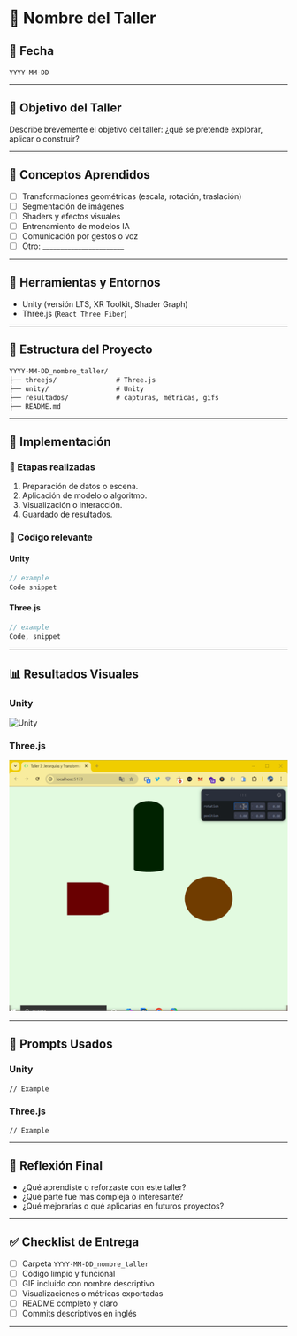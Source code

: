 # 🧪 Nombre del Taller

## 📅 Fecha
`YYYY-MM-DD`

---

## 🎯 Objetivo del Taller

Describe brevemente el objetivo del taller: ¿qué se pretende explorar, aplicar o construir?

---

## 🧠 Conceptos Aprendidos

- [ ] Transformaciones geométricas (escala, rotación, traslación)
- [ ] Segmentación de imágenes
- [ ] Shaders y efectos visuales
- [ ] Entrenamiento de modelos IA
- [ ] Comunicación por gestos o voz
- [ ] Otro: _______________________

---

## 🔧 Herramientas y Entornos

- Unity (versión LTS, XR Toolkit, Shader Graph)
- Three.js (`React Three Fiber`)

---

## 📁 Estructura del Proyecto

```
YYYY-MM-DD_nombre_taller/
├── threejs/               # Three.js
├── unity/                 # Unity
├── resultados/            # capturas, métricas, gifs
├── README.md
```

---

## 🧪 Implementación


### 🔹 Etapas realizadas
1. Preparación de datos o escena.
2. Aplicación de modelo o algoritmo.
3. Visualización o interacción.
4. Guardado de resultados.


### 🔹 Código relevante


#### Unity

```csharp
// example
Code snippet
```

#### Three.js

```javascript
// example
Code, snippet
```



---
## 📊 Resultados Visuales


### Unity
![Unity](resultados/Unity.gif)

### Three.js
![Three.js](resultados/Threejs.gif)

---

## 🧩 Prompts Usados


### Unity
```text
// Example
```

### Three.js
```text
// Example
```


---

## 💬 Reflexión Final

- ¿Qué aprendiste o reforzaste con este taller?
- ¿Qué parte fue más compleja o interesante?
- ¿Qué mejorarías o qué aplicarías en futuros proyectos?

---

## ✅ Checklist de Entrega

- [ ] Carpeta `YYYY-MM-DD_nombre_taller`
- [ ] Código limpio y funcional
- [ ] GIF incluido con nombre descriptivo
- [ ] Visualizaciones o métricas exportadas
- [ ] README completo y claro
- [ ] Commits descriptivos en inglés

---